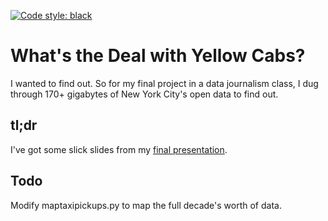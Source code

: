 <a href="https://github.com/psf/black"><img alt="Code style: black" src="https://img.shields.io/badge/code%20style-black-000000.svg"></a>

# What's the Deal with Yellow Cabs?
I wanted to find out. So for my final project in a data journalism class, I dug through 170+ gigabytes of New York City's open data to find out.

## tl;dr
I've got some slick slides from my [final presentation](https://docs.google.com/presentation/d/1o9DnMr1ZzHBuq1eTYBt_EmtNk5Bf2R31/edit#slide=id.p3).

## Todo
Modify maptaxipickups.py to map the full decade's worth of data.
